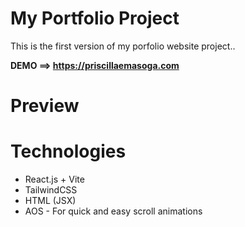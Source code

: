 # My Portfolio Project

This is the first version of my porfolio website project..


**DEMO ==> https://priscillaemasoga.com**

# Preview


# Technologies
* React.js + Vite
* TailwindCSS
* HTML (JSX)
* AOS - For quick and easy scroll animations





